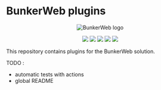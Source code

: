 # BunkerWeb plugins

<p align="center">
	<img alt="BunkerWeb logo" src="https://github.com/bunkerity/bunkerweb-plugins/raw/main/bunkerweb.png" />
</p>

<p align="center">
	<img src="https://img.shields.io/badge/bunkerweb-1.4.0-blue" />
	<img src="https://img.shields.io/github/last-commit/bunkerity/bunkerweb-plugins" />
	<img src="https://img.shields.io/github/workflow/status/bunkerity/bunkerweb-plugins/Tests?label=tests" />
	<img src="https://img.shields.io/github/issues/bunkerity/bunkerweb-plugins">
	<img src="https://img.shields.io/github/issues-pr/bunkerity/bunkerweb-plugins">
</p>

This repository contains plugins for the BunkerWeb solution.

TODO :
* automatic tests with actions
* global README
